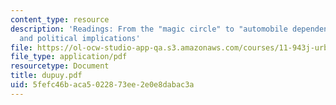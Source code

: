```yaml
---
content_type: resource
description: 'Readings: From the "magic circle" to "automobile dependence": measurements
  and political implications'
file: https://ol-ocw-studio-app-qa.s3.amazonaws.com/courses/11-943j-urban-transportation-land-use-and-the-environment-spring-2002/5fefc46baca5022873ee2e0e8dabac3a_dupuy.pdf
file_type: application/pdf
resourcetype: Document
title: dupuy.pdf
uid: 5fefc46b-aca5-0228-73ee-2e0e8dabac3a
---
```

